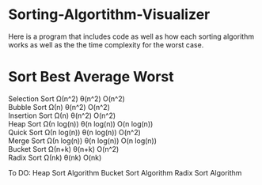 # Sorting-Algortithm-Visualizer
Here is a program that includes code as well as how each sorting algorithm works as well as the the time complexity for the worst case. 

# Sort          Best	    Average	    Worst	 
Selection Sort	Ω(n^2)	    θ(n^2)	    O(n^2)	 
Bubble Sort	    Ω(n)	    θ(n^2)	    O(n^2)	 
Insertion Sort	Ω(n)	    θ(n^2)	    O(n^2)	 
Heap Sort	    Ω(n log(n))	θ(n log(n))	O(n log(n))	 
Quick Sort	    Ω(n log(n))	θ(n log(n))	O(n^2)	 
Merge Sort	    Ω(n log(n))	θ(n log(n))	O(n log(n))	 
Bucket Sort	    Ω(n+k)	    θ(n+k)	    O(n^2)	 
Radix Sort	    Ω(nk)	    θ(nk)	    O(nk)


To DO:
Heap Sort Algorithm
Bucket Sort Algorithm
Radix Sort Algorithm 
